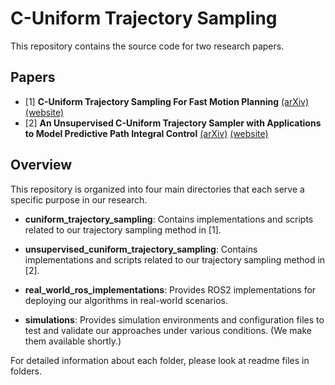 # C-Uniform Trajectory Sampling

This repository contains the source code for two research papers. 

## Papers

- [1] **C-Uniform Trajectory Sampling For Fast Motion Planning** [(arXiv)](https://arxiv.org/abs/2409.12266) [(website)](https://ogpoyrazoglu.github.io/cuniform_sampling/)
- [2] **An Unsupervised C-Uniform Trajectory Sampler with Applications to Model Predictive Path Integral Control** [(arXiv)](https://arxiv.org/abs/2503.05819)
[(website)](https://rahulmoorthy19.github.io/cu_mppi/)

## Overview

This repository is organized into four main directories that each serve a specific purpose in our research.

 - **cuniform_trajectory_sampling**: Contains implementations and scripts related to our trajectory sampling method in [1].
  - **unsupervised_cuniform_trajectory_sampling**: Contains implementations and scripts related to our trajectory sampling method in [2].
- **real_world_ros_implementations**: Provides ROS2 implementations for deploying our algorithms in real-world scenarios.

- **simulations**: Provides simulation environments and configuration files to test and validate our approaches under various conditions. (We make them available shortly.)

For detailed information about each folder, please look at readme files in folders.





